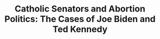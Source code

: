 ---
title: "Catholic Senators and Abortion Politics: The Cases of Joe Biden and Ted Kennedy"
authors:
- admin
- Thomas J. Carty
author_notes:
- "Equal contribution"
- "Equal contribution"
date: ""
doi: ""
share: false
profile: false
pager: false
show_related: false
show_date: false

# Schedule page publish date (NOT publication's date).
# publishDate: "2025"

# Publication type.
# Accepts a single type but formatted as a YAML list (for Hugo requirements).
# Enter a publication type from the CSL standard.
publication_types: ["article-journal"]

# Publication name and optional abbreviated publication name.
publication: "In *Religion and Congress: The Intersection of Faith and Politics*, edited by David A. Dulio and Colton C. Campbell"

#abstract: 

# Summary. An optional shortened abstract.
# summary: Lorem ipsum dolor sit amet, consectetur adipiscing elit. Duis posuere tellus ac convallis placerat. Proin tincidunt magna sed ex sollicitudin condimentum.

tags:
- Congress
- Religion and Politics
- Policy
featured: true

# links:
# - name: "View Edited Volume Here"
  #url: "https://www.rienner.com/title/Religion_and_Congress_The_Intersection_of_Faith_and_Politics"
#url_pdf: http://arxiv.org/pdf/1512.04133v1
#url_code: 'https://github.com/HugoBlox/hugo-blox-builder'
#url_dataset: 'https://dataverse.harvard.edu/dataset.xhtml?persistentId=doi:10.7910/DVN/SNSUMU'

# Featured image
# To use, add an image named `featured.jpg/png` to your page's folder. 
#image:
  #caption: 'Image credit: [**Unsplash**](https://unsplash.com/photos/jdD8gXaTZsc)'
  #focal_point: ""
  #preview_only: false

---